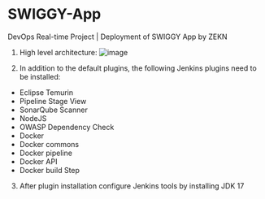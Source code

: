 # SWIGGY-App
DevOps Real-time Project | Deployment of SWIGGY App by ZEKN

1. High level architecture:
   ![image](https://github.com/user-attachments/assets/627d177e-ccca-471a-811b-e8795f60bc88)

2. In addition to the default plugins, the following Jenkins plugins need to be installed:
- Eclipse Temurin
- Pipeline Stage View
- SonarQube Scanner
- NodeJS
- OWASP Dependency Check
- Docker
- Docker commons
- Docker pipeline
- Docker API
- Docker build Step

3. After plugin installation configure Jenkins tools by installing JDK 17